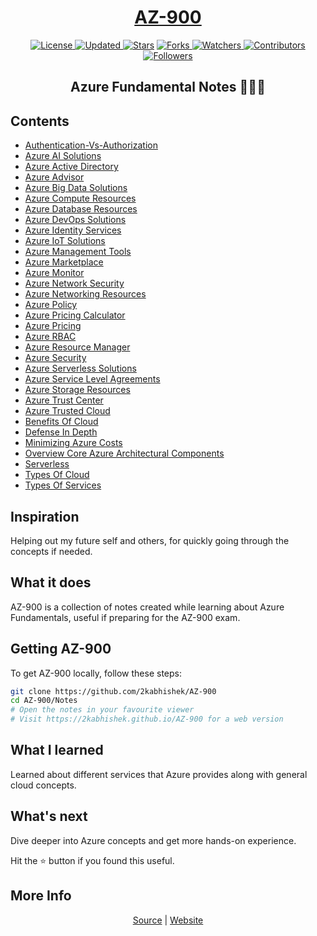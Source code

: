 <div align = "center">

<h1><a href="https://2kabhishek.github.io/AZ-900">AZ-900</a></h1>

<a href="https://2kabhishek.github.io/LICENSE">
<img alt="License" src="https://img.shields.io/github/license/2kabhishek/AZ-900?style=plastic&color=white&label=License"> </a>

<a href="https://github.com/2KAbhishek/AZ-900/pulse">
<img alt="Updated" src="https://img.shields.io/github/last-commit/2kabhishek/AZ-900?style=plastic&color=e30724&label=Updated"> </a>

<a href="https://github.com/2KAbhishek/AZ-900/stargazers">
<img alt="Stars" src="https://img.shields.io/github/stars/2kabhishek/AZ-900?style=plastic&color=00d451&label=Stars"></a>

<a href="https://github.com/2KAbhishek/AZ-900/network/members">
<img alt="Forks" src="https://img.shields.io/github/forks/2kabhishek/AZ-900?style=plastic&color=1688f0&label=Forks"> </a>

<a href="https://github.com/2KAbhishek/AZ-900/watchers">
<img alt="Watchers" src="https://img.shields.io/github/watchers/2kabhishek/AZ-900?style=plastic&color=ff5500&label=Watchers"> </a>

<a href="https://github.com/2KAbhishek/AZ-900/graphs/contributors">
<img alt="Contributors" src="https://img.shields.io/github/contributors/2kabhishek/AZ-900?style=plastic&color=f0f&label=Contributors"> </a>

<a href="https://github.com/2KAbhishek?tab=followers">
<img alt="Followers" src="https://img.shields.io/github/followers/2kabhishek?color=222&style=plastic&label=Followers"> </a>

<h2>Azure Fundamental Notes 👨‍🎓📄</h2>

</div>

## Contents

- [Authentication-Vs-Authorization](https://2kabhishek.github.io/AZ-900/Notes/Authentication-Vs-Authorization)
- [Azure AI Solutions](https://2kabhishek.github.io/AZ-900/Notes/Azure-AI-Solutions)
- [Azure Active Directory](https://2kabhishek.github.io/AZ-900/Notes/Azure-Active-Directory)
- [Azure Advisor](https://2kabhishek.github.io/AZ-900/Notes/Azure-Advisor)
- [Azure Big Data Solutions](https://2kabhishek.github.io/AZ-900/Notes/Azure-Big-Data-Solutions)
- [Azure Compute Resources](https://2kabhishek.github.io/AZ-900/Notes/Azure-Compute-Resources)
- [Azure Database Resources](https://2kabhishek.github.io/AZ-900/Notes/Azure-Database-Resources)
- [Azure DevOps Solutions](https://2kabhishek.github.io/AZ-900/Notes/Azure-DevOps-Solutions)
- [Azure Identity Services](https://2kabhishek.github.io/AZ-900/Notes/Azure-Identity-Services)
- [Azure IoT Solutions](https://2kabhishek.github.io/AZ-900/Notes/Azure-IoT-Solutions)
- [Azure Management Tools](https://2kabhishek.github.io/AZ-900/Notes/Azure-Management-Tools)
- [Azure Marketplace](https://2kabhishek.github.io/AZ-900/Notes/Azure-Marketplace)
- [Azure Monitor](https://2kabhishek.github.io/AZ-900/Notes/Azure-Monitor)
- [Azure Network Security](https://2kabhishek.github.io/AZ-900/Notes/Azure-Network-Security)
- [Azure Networking Resources](https://2kabhishek.github.io/AZ-900/Notes/Azure-Networking-Resources)
- [Azure Policy](https://2kabhishek.github.io/AZ-900/Notes/Azure-Policy)
- [Azure Pricing Calculator](https://2kabhishek.github.io/AZ-900/Notes/Azure-Pricing-Calculator)
- [Azure Pricing](https://2kabhishek.github.io/AZ-900/Notes/Azure-Pricing)
- [Azure RBAC](https://2kabhishek.github.io/AZ-900/Notes/Azure-RBAC)
- [Azure Resource Manager](https://2kabhishek.github.io/AZ-900/Notes/Azure-Resource-Manager)
- [Azure Security](https://2kabhishek.github.io/AZ-900/Notes/Azure-Security)
- [Azure Serverless Solutions](https://2kabhishek.github.io/AZ-900/Notes/Azure-Serverless-Solutions)
- [Azure Service Level Agreements](https://2kabhishek.github.io/AZ-900/Notes/Azure-Service-Level-Agreements)
- [Azure Storage Resources](https://2kabhishek.github.io/AZ-900/Notes/Azure-Storage-Resources)
- [Azure Trust Center](https://2kabhishek.github.io/AZ-900/Notes/Azure-Trust-Center)
- [Azure Trusted Cloud](https://2kabhishek.github.io/AZ-900/Notes/Azure-Trusted-Cloud)
- [Benefits Of Cloud](https://2kabhishek.github.io/AZ-900/Notes/Benefits-Of-Cloud)
- [Defense In Depth](https://2kabhishek.github.io/AZ-900/Notes/Defense-In-Depth)
- [Minimizing Azure Costs](https://2kabhishek.github.io/AZ-900/Notes/Minimizing-Azure-Costs)
- [Overview Core Azure Architectural Components](https://2kabhishek.github.io/AZ-900/Notes/Overview-Core-Azure-Architectural-Components)
- [Serverless](https://2kabhishek.github.io/AZ-900/Notes/Serverless)
- [Types Of Cloud](https://2kabhishek.github.io/AZ-900/Notes/Types-Of-Cloud)
- [Types Of Services](https://2kabhishek.github.io/AZ-900/Notes/Types-Of-Services)

## Inspiration

Helping out my future self and others, for quickly going through the concepts if needed.

## What it does

AZ-900 is a collection of notes created while learning about Azure Fundamentals, useful if preparing for the AZ-900 exam.

## Getting AZ-900

To get AZ-900 locally, follow these steps:

```bash
git clone https://github.com/2kabhishek/AZ-900
cd AZ-900/Notes
# Open the notes in your favourite viewer
# Visit https://2kabhishek.github.io/AZ-900 for a web version
```

## What I learned

Learned about different services that Azure provides along with general cloud concepts.

## What's next

Dive deeper into Azure concepts and get more hands-on experience.

Hit the :star: button if you found this useful.

## More Info

<div align="center">

<a href="https://github.com/2KAbhishek/AZ-900">Source</a> |
<a href="https://2kabhishek.github.io/AZ-900">Website</a>

</div>
